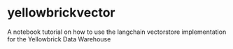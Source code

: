 # yellowbrickvector
A notebook tutorial on how to use the langchain vectorstore implementation for the Yellowbrick Data Warehouse
